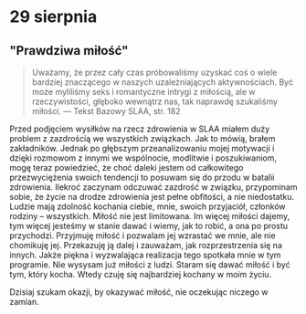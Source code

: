 
# 29 sierpnia

## "Prawdziwa miłość"

> Uważamy, że przez cały czas próbowaliśmy uzyskać coś o wiele bardziej znaczącego w naszych uzależniających aktywnościach. Być może myliliśmy seks i romantyczne intrygi z miłością, ale w rzeczywistości, głęboko wewnątrz nas, tak naprawdę szukaliśmy miłości. — Tekst Bazowy SLAA, str. 182

Przed podjęciem wysiłków na rzecz zdrowienia w SLAA miałem duży problem z zazdrością we wszystkich związkach. Jak to mówią, brałem zakładników. Jednak po głębszym przeanalizowaniu mojej motywacji i dzięki rozmowom z innymi we wspólnocie, modlitwie i poszukiwaniom, mogę teraz powiedzieć, że choć daleki jestem od całkowitego przezwyciężenia swoich tendencji to posuwam się do przodu w batalii zdrowienia. Ilekroć zaczynam odczuwać zazdrość w związku, przypominam sobie, że życie na drodze zdrowienia jest pełne obfitości, a nie niedostatku. Ludzie mają zdolność kochania ciebie, mnie, swoich przyjaciół, członków rodziny – wszystkich. Miłość nie jest limitowana. Im więcej miłości dajemy, tym więcej jesteśmy w stanie dawać i wiemy, jak to robić, a ona po prostu przychodzi. Przyjmuję miłość i pozwalam jej wzrastać we mnie, ale nie chomikuję jej. Przekazuję ją dalej i zauważam, jak rozprzestrzenia się na innych. Jakże piękna i wyzwalająca realizacja tego spotkała mnie w tym programie. Nie wysysam już miłości z ludzi. Staram się dawać miłość i być tym, który kocha. Wtedy czuję się najbardziej kochany w moim życiu.

Dzisiaj szukam okazji, by okazywać miłość, nie oczekując niczego w zamian.
